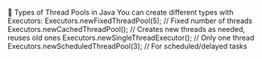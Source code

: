 🔧 Types of Thread Pools in Java
You can create different types with Executors:
Executors.newFixedThreadPool(5);      // Fixed number of threads
Executors.newCachedThreadPool();      // Creates new threads as needed, reuses old ones
Executors.newSingleThreadExecutor();  // Only one thread
Executors.newScheduledThreadPool(3);  // For scheduled/delayed tasks
